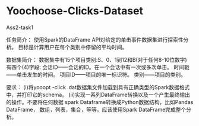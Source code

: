 # Yoochoose-Clicks-Dataset
Ass2-task1

任务简介：
  使用Spark的DataFrame API对给定的单击事件数据集进行探索性分析。
  目标是计算用户在每个类别中停留的平均时间。

数据集简介：
数据集中有15个项目类别:S、0、1到12和B(对于任何8-10位数字)
有四个(4)字段:
会话ID——会话的ID。在一个会话中有一次或多次单击。
时间戳——单击发生的时间。
项目ID——项目的唯一标识符。
类别——项目的类别。
  
要求：
(i)将yooopt -click .dat数据集文件加载到具有正确类型的Spark数据格式中，并打印它的schema。
(ii)实现一系列DataFrame转换以及一个产生最终输出的操作。不要将任何数据 spark Dataframe转换成Python数据结构，比如Pandas DataFrame，
数组，列表，集合，等等。应该使用Spark DataFrame完成整个分析。
  

  
